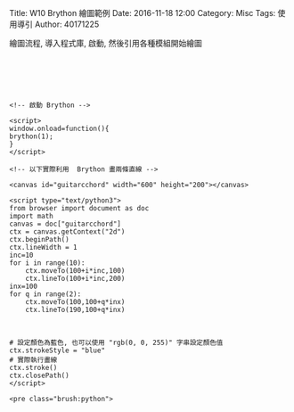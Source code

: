 Title: W10 Brython 繪圖範例
Date: 2016-11-18 12:00
Category: Misc
Tags: 使用導引
Author: 40171225

<!-- PELICAN_END_SUMMARY -->

<p>繪圖流程, 導入程式庫, 啟動, 然後引用各種模組開始繪圖</p>
<!-- 導入 Brython 標準程式庫 -->

<script type="text/javascript" 
    src="https://cdn.rawgit.com/brython-dev/brython/master/www/src/brython_dist.js">
</script>

<!-- 啟動 Brython -->

<script>
window.onload=function(){
brython(1);
}
</script>

<!-- 以下實際利用  Brython 畫兩條直線 -->

<canvas id="guitarcchord" width="600" height="200"></canvas>

<script type="text/python3">
from browser import document as doc
import math
canvas = doc["guitarcchord"]
ctx = canvas.getContext("2d")
ctx.beginPath()
ctx.lineWidth = 1
inc=10
for i in range(10):
    ctx.moveTo(100+i*inc,100)
    ctx.lineTo(100+i*inc,200)
inx=100
for q in range(2):
    ctx.moveTo(100,100+q*inx)
    ctx.lineTo(190,100+q*inx)



# 設定顏色為藍色, 也可以使用 "rgb(0, 0, 255)" 字串設定顏色值
ctx.strokeStyle = "blue"
# 實際執行畫線
ctx.stroke()
ctx.closePath()
</script>

<pre class="brush:python">
    <!-- 導入 Brython 標準程式庫 -->
    
    <script type="text/javascript" 
        src="https://cdn.rawgit.com/brython-dev/brython/master/www/src/brython_dist.js">
    </script>
    
    <!-- 啟動 Brython -->
    
    <script>
    window.onload=function(){
    brython(1);
    }
    </script>
    
    <!-- 以下實際利用  Brython 畫兩條直線 -->
    
    <canvas id="guitarcchord" width="600" height="200"></canvas>
    
    <script type="text/python3">
    from browser import document as doc
    import math
    canvas = doc["guitarcchord"]
    ctx = canvas.getContext("2d")
    ctx.beginPath()
    ctx.lineWidth = 1
    inc=10
    for i in range(10):
        ctx.moveTo(100+i*inc,100)
        ctx.lineTo(100+i*inc,200)
    inx=100
    for q in range(2):
        ctx.moveTo(100,100+q*inx)
        ctx.lineTo(190,100+q*inx)
    
    
    
    # 設定顏色為藍色, 也可以使用 "rgb(0, 0, 255)" 字串設定顏色值
    ctx.strokeStyle = "blue"
    # 實際執行畫線
    ctx.stroke()
    ctx.closePath()
    </script>
    
    <pre class="brush:python">
</pre>

